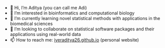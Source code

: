 - 👋 Hi, I’m Aditya (you can call me Adi)
- 👀 I’m interested in bioinformatics and computational biology
- 🌱 I’m currently learning novel statistical methods with applications in the biomedical sciences
- 💞️ I’m looking to collaborate on statistical software packages and their applications using real-world data
- 📫 How to reach me: [iyeraditya26.github.io](https://iyeraditya26.github.io/aditya-iyer/) (personal website)

<!---
iyeraditya26/iyeraditya26 is a ✨ special ✨ repository because its `README.md` (this file) appears on your GitHub profile.
You can click the Preview link to take a look at your changes.
--->
